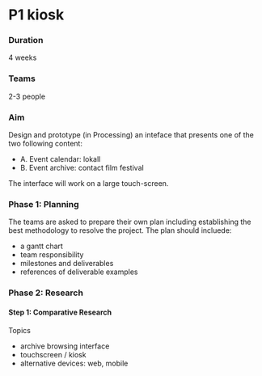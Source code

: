 # P1 kiosk

### Duration
4 weeks

### Teams
2-3 people

### Aim
Design and prototype (in Processing) an inteface that presents one of the two following content:
- A. Event calendar: lokall
- B. Event archive: contact film festival

The interface will work on a large touch-screen.

### Phase 1: Planning
The teams are asked to prepare their own plan including establishing the best methodology to resolve the project.
The plan should incluede:
- a gantt chart
- team responsibility
- milestones and deliverables
- references of deliverable examples

### Phase 2: Research
#### Step 1: Comparative Research
Topics
- archive browsing interface
- touchscreen / kiosk
- alternative devices: web, mobile
